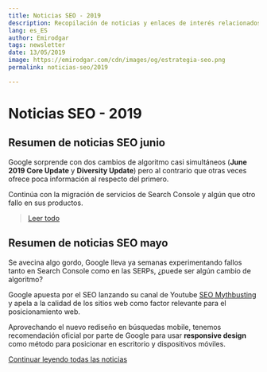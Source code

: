 ```yaml
---
title: Noticias SEO - 2019
description: Recopilación de noticias y enlaces de interés relacionados con el SEO y Marketing digital
lang: es_ES
author: Emirodgar
tags: newsletter
date: 13/05/2019
image: https://emirodgar.com/cdn/images/og/estrategia-seo.png
permalink: noticias-seo/2019

---
```


# Noticias SEO - 2019


## Resumen de noticias SEO junio

Google sorprende con dos cambios de algoritmo casi simultáneos (**June 2019 Core Update** y **Diversity Update**) pero al contrario que otras veces ofrece poca información al respecto del primero.

Continúa con la migración de servicios de Search Console y algún que otro fallo en sus productos.

> [Leer todo](https://emirodgar.com/noticias-seo/2019/junio)


## Resumen de noticias SEO mayo 

Se avecina algo gordo, Google lleva ya semanas experimentando fallos tanto en Search Console como en las SERPs, ¿puede ser algún cambio de algoritmo?

Google apuesta por el SEO lanzando su canal de Youtube [SEO Mythbusting](https://www.youtube.com/watch?v=zEEaq6F4Jio) y apela a la calidad de los sitios web como factor relevante para el posicionamiento web.

Aprovechando el nuevo rediseño en búsquedas mobile, tenemos recomendación oficial por parte de Google para usar **responsive design** como método para posicionar en escritorio y dispositivos móviles.

[Continuar leyendo todas las noticias](https://emirodgar.com/noticias-seo/2019/mayo)


<!--stackedit_data:
eyJoaXN0b3J5IjpbLTE0NDU3NTcxNDMsMTY3ODk4MjY0NiwtMj
EyODA0NTY4OCwyMDM3MzgyNzkxLC0yNzUwODkwMzUsMTE0ODI4
NTM0NCw2OTg1NDgxMjIsLTQ3NzUzMDU3MywtMTczNDAwMTEzMi
wtMTgyMzcxNDg0LDM4NzYwMTk2MCwtMTg5MTA5MzM1NSwzNzEy
MDY4NTYsMTE4NjgzNDYzMiwxMzMyNDA0MDcxLDE0ODM2MjcyMj
ksLTE4NjUzNDA2MzEsLTEyODUzOTEyNzEsNjU3NDQyNTcwLDY0
MzA2NTE1XX0=
-->